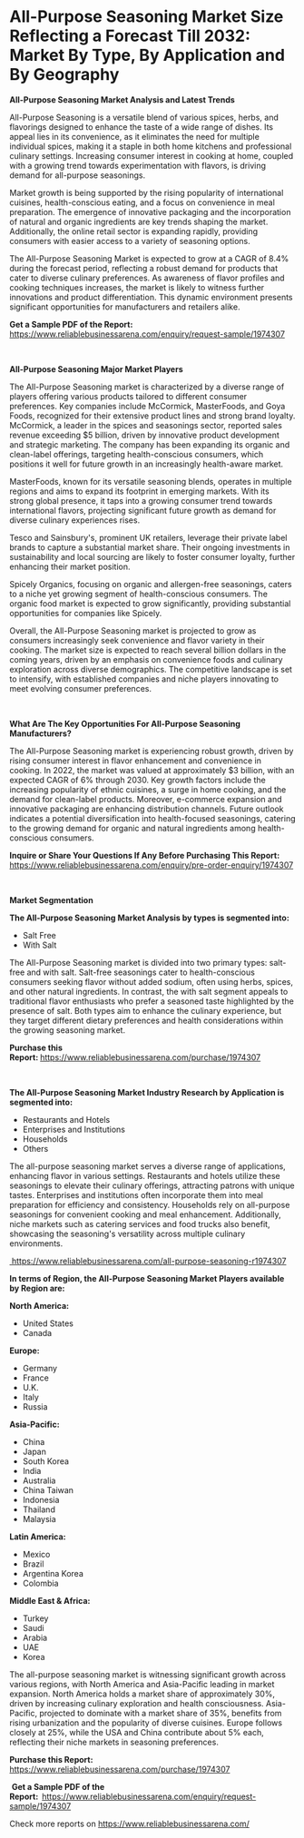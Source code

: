 <p><h1>All-Purpose Seasoning Market Size Reflecting a Forecast Till 2032: Market By Type, By Application and By Geography</h1></p><p><strong>All-Purpose Seasoning Market Analysis and Latest Trends</strong></p>
<p><p>All-Purpose Seasoning is a versatile blend of various spices, herbs, and flavorings designed to enhance the taste of a wide range of dishes. Its appeal lies in its convenience, as it eliminates the need for multiple individual spices, making it a staple in both home kitchens and professional culinary settings. Increasing consumer interest in cooking at home, coupled with a growing trend towards experimentation with flavors, is driving demand for all-purpose seasonings.</p><p>Market growth is being supported by the rising popularity of international cuisines, health-conscious eating, and a focus on convenience in meal preparation. The emergence of innovative packaging and the incorporation of natural and organic ingredients are key trends shaping the market. Additionally, the online retail sector is expanding rapidly, providing consumers with easier access to a variety of seasoning options.</p><p>The All-Purpose Seasoning Market is expected to grow at a CAGR of 8.4% during the forecast period, reflecting a robust demand for products that cater to diverse culinary preferences. As awareness of flavor profiles and cooking techniques increases, the market is likely to witness further innovations and product differentiation. This dynamic environment presents significant opportunities for manufacturers and retailers alike.</p></p>
<p><strong>Get a Sample PDF of the Report:&nbsp;</strong> <a href="https://www.reliablebusinessarena.com/enquiry/request-sample/1974307?utm_campaign=3013&utm_medium=2&utm_source=Github&utm_content=ia&utm_term=07042025&utm_id=all-purpose-seasoning">https://www.reliablebusinessarena.com/enquiry/request-sample/1974307</a></p>
<p>&nbsp;</p>
<p><strong>All-Purpose Seasoning Major Market Players</strong></p>
<p><p>The All-Purpose Seasoning market is characterized by a diverse range of players offering various products tailored to different consumer preferences. Key companies include McCormick, MasterFoods, and Goya Foods, recognized for their extensive product lines and strong brand loyalty. McCormick, a leader in the spices and seasonings sector, reported sales revenue exceeding $5 billion, driven by innovative product development and strategic marketing. The company has been expanding its organic and clean-label offerings, targeting health-conscious consumers, which positions it well for future growth in an increasingly health-aware market.</p><p>MasterFoods, known for its versatile seasoning blends, operates in multiple regions and aims to expand its footprint in emerging markets. With its strong global presence, it taps into a growing consumer trend towards international flavors, projecting significant future growth as demand for diverse culinary experiences rises.</p><p>Tesco and Sainsbury's, prominent UK retailers, leverage their private label brands to capture a substantial market share. Their ongoing investments in sustainability and local sourcing are likely to foster consumer loyalty, further enhancing their market position.</p><p>Spicely Organics, focusing on organic and allergen-free seasonings, caters to a niche yet growing segment of health-conscious consumers. The organic food market is expected to grow significantly, providing substantial opportunities for companies like Spicely.</p><p>Overall, the All-Purpose Seasoning market is projected to grow as consumers increasingly seek convenience and flavor variety in their cooking. The market size is expected to reach several billion dollars in the coming years, driven by an emphasis on convenience foods and culinary exploration across diverse demographics. The competitive landscape is set to intensify, with established companies and niche players innovating to meet evolving consumer preferences.</p></p>
<p>&nbsp;</p>
<p><strong>What Are The Key Opportunities For All-Purpose Seasoning Manufacturers?</strong></p>
<p><p>The All-Purpose Seasoning market is experiencing robust growth, driven by rising consumer interest in flavor enhancement and convenience in cooking. In 2022, the market was valued at approximately $3 billion, with an expected CAGR of 6% through 2030. Key growth factors include the increasing popularity of ethnic cuisines, a surge in home cooking, and the demand for clean-label products. Moreover, e-commerce expansion and innovative packaging are enhancing distribution channels. Future outlook indicates a potential diversification into health-focused seasonings, catering to the growing demand for organic and natural ingredients among health-conscious consumers.</p></p>
<p><strong>Inquire or Share Your Questions If Any Before Purchasing This Report:</strong> <a href="https://www.reliablebusinessarena.com/enquiry/pre-order-enquiry/1974307?utm_campaign=3013&utm_medium=2&utm_source=Github&utm_content=ia&utm_term=07042025&utm_id=all-purpose-seasoning">https://www.reliablebusinessarena.com/enquiry/pre-order-enquiry/1974307</a></p>
<p>&nbsp;</p>
<p><strong>Market Segmentation</strong></p>
<p><strong>The All-Purpose Seasoning Market Analysis by types is segmented into:</strong></p>
<p><ul><li>Salt Free</li><li>With Salt</li></ul></p>
<p><p>The All-Purpose Seasoning market is divided into two primary types: salt-free and with salt. Salt-free seasonings cater to health-conscious consumers seeking flavor without added sodium, often using herbs, spices, and other natural ingredients. In contrast, the with salt segment appeals to traditional flavor enthusiasts who prefer a seasoned taste highlighted by the presence of salt. Both types aim to enhance the culinary experience, but they target different dietary preferences and health considerations within the growing seasoning market.</p></p>
<p><strong>Purchase this Report:&nbsp;</strong><a href="https://www.reliablebusinessarena.com/purchase/1974307?utm_campaign=3013&utm_medium=2&utm_source=Github&utm_content=ia&utm_term=07042025&utm_id=all-purpose-seasoning">https://www.reliablebusinessarena.com/purchase/1974307</a></p>
<p>&nbsp;</p>
<p><strong>The All-Purpose Seasoning Market Industry Research by Application is segmented into:</strong></p>
<p><ul><li>Restaurants and Hotels</li><li>Enterprises and Institutions</li><li>Households</li><li>Others</li></ul></p>
<p><p>The all-purpose seasoning market serves a diverse range of applications, enhancing flavor in various settings. Restaurants and hotels utilize these seasonings to elevate their culinary offerings, attracting patrons with unique tastes. Enterprises and institutions often incorporate them into meal preparation for efficiency and consistency. Households rely on all-purpose seasonings for convenient cooking and meal enhancement. Additionally, niche markets such as catering services and food trucks also benefit, showcasing the seasoning's versatility across multiple culinary environments.</p></p>
<p><a href="https://www.reliablebusinessarena.com/all-purpose-seasoning-r1974307?utm_campaign=3013&utm_medium=2&utm_source=Github&utm_content=ia&utm_term=07042025&utm_id=all-purpose-seasoning">&nbsp;https://www.reliablebusinessarena.com/all-purpose-seasoning-r1974307</a></p>
<p><strong>In terms of Region, the All-Purpose Seasoning Market Players available by Region are:</strong></p>
<p>
    <p> <strong> North America: </strong>
        <ul>
            <li>United States</li>
            <li>Canada</li>
        </ul>
        </p> 
    <p> <strong> Europe: </strong>
        <ul>
            <li>Germany</li>
            <li>France</li>
            <li>U.K.</li>
            <li>Italy</li>
            <li>Russia</li>
        </ul>
        </p> 
    <p> <strong> Asia-Pacific: </strong>
        <ul>
            <li>China</li>
            <li>Japan</li>
            <li>South Korea</li>
            <li>India</li>
            <li>Australia</li>
            <li>China Taiwan</li>
            <li>Indonesia</li>
            <li>Thailand</li>
            <li>Malaysia</li>
        </ul>
        </p> 
    <p> <strong> Latin America: </strong>
        <ul>
            <li>Mexico</li>
            <li>Brazil</li>
            <li>Argentina Korea</li>
            <li>Colombia</li>
        </ul>
        </p> 
    <p> <strong> Middle East & Africa: </strong>
        <ul>
            <li>Turkey</li>
            <li>Saudi</li>
            <li>Arabia</li>
            <li>UAE</li>
            <li>Korea</li>
        </ul>
    </p>
    </p>
<p><p>The all-purpose seasoning market is witnessing significant growth across various regions, with North America and Asia-Pacific leading in market expansion. North America holds a market share of approximately 30%, driven by increasing culinary exploration and health consciousness. Asia-Pacific, projected to dominate with a market share of 35%, benefits from rising urbanization and the popularity of diverse cuisines. Europe follows closely at 25%, while the USA and China contribute about 5% each, reflecting their niche markets in seasoning preferences.</p></p>
<p><strong>Purchase this Report: </strong><a href="https://www.reliablebusinessarena.com/purchase/1974307?utm_campaign=3013&utm_medium=2&utm_source=Github&utm_content=ia&utm_term=07042025&utm_id=all-purpose-seasoning">https://www.reliablebusinessarena.com/purchase/1974307</a></p>
<p>&nbsp;<strong>Get a Sample PDF of the Report:&nbsp;&nbsp;</strong><a href="https://www.reliablebusinessarena.com/enquiry/request-sample/1974307?utm_campaign=3013&utm_medium=2&utm_source=Github&utm_content=ia&utm_term=07042025&utm_id=all-purpose-seasoning">https://www.reliablebusinessarena.com/enquiry/request-sample/1974307</a></p>
<p><strong></strong></p>
<p>Check more reports on <a href="https://www.reliablebusinessarena.com/?utm_campaign=3013&utm_medium=2&utm_source=Github&utm_content=ia&utm_term=07042025&utm_id=all-purpose-seasoning">https://www.reliablebusinessarena.com/</a></p>